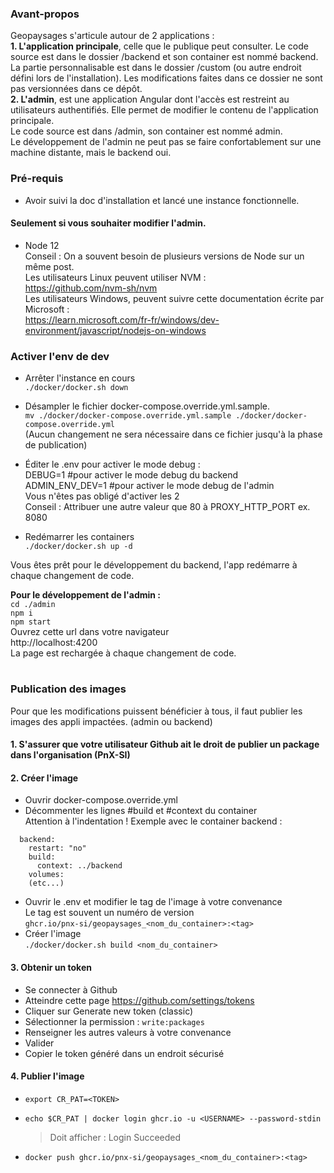 ### Avant-propos
Geopaysages s'articule autour de 2 applications :  
**1. L'application principale**, celle que le publique peut consulter. Le code source est dans le dossier /backend et son container est nommé backend.  
La partie personnalisable est dans le dossier /custom (ou autre endroit défini lors de l'installation). Les modifications faites dans ce dossier ne sont pas versionnées dans ce dépôt.  
**2. L'admin**, est une application Angular dont l'accès est restreint au utilisateurs authentifiés. Elle permet de modifier le contenu de l'application principale.  
Le code source est dans /admin, son container est nommé admin.  
Le développement de l'admin ne peut pas se faire confortablement sur une machine distante, mais le backend oui.  

### Pré-requis
- Avoir suivi la doc d'installation et lancé une instance fonctionnelle.

#### Seulement si vous souhaiter modifier l'admin.
- Node 12  
Conseil : On a souvent besoin de plusieurs versions de Node sur un même post.  
Les utilisateurs Linux peuvent utiliser NVM :  
https://github.com/nvm-sh/nvm  
Les utilisateurs Windows, peuvent suivre cette documentation écrite par Microsoft :  
https://learn.microsoft.com/fr-fr/windows/dev-environment/javascript/nodejs-on-windows

### Activer l'env de dev
- Arrêter l'instance en cours  
  `./docker/docker.sh down`
- Désampler le fichier docker-compose.override.yml.sample.  
`mv ./docker/docker-compose.override.yml.sample ./docker/docker-compose.override.yml`  
(Aucun changement ne sera nécessaire dans ce fichier jusqu'à la phase de publication)
- Éditer le .env pour activer le mode debug :  
DEBUG=1 #pour activer le mode debug du backend  
ADMIN_ENV_DEV=1 #pour activer le mode debug de l'admin  
Vous n'êtes pas obligé d'activer les 2  
Conseil : Attribuer une autre valeur que 80 à PROXY_HTTP_PORT ex. 8080

- Redémarrer les containers  
`./docker/docker.sh up -d`  

Vous êtes prêt pour le développement du backend, l'app redémarre à chaque changement de code.  

**Pour le développement de l'admin :**  
`cd ./admin`  
`npm i`  
`npm start`  
Ouvrez cette url dans votre navigateur  
http://localhost:4200  
La page est rechargée à chaque changement de code.

#
### Publication des images
Pour que les modifications puissent bénéficier à tous, il faut publier les images des appli impactées. (admin ou backend)  

#### 1. S'assurer que votre utilisateur Github ait le droit de publier un package dans l'organisation (PnX-SI)

#### 2. Créer l'image
- Ouvrir docker-compose.override.yml
- Décommenter les lignes #build et #context du container  
  Attention à l'indentation ! Exemple avec le container backend :
```  
  backend:
    restart: "no"
    build:
      context: ../backend
    volumes:
    (etc...)
```
- Ouvrir le .env et modifier le tag de l'image à votre convenance  
Le tag est souvent un numéro de version  
`ghcr.io/pnx-si/geopaysages_<nom_du_container>:<tag>`
- Créer l'image  
`./docker/docker.sh build <nom_du_container>`

#### 3. Obtenir un token
- Se connecter à Github
- Atteindre cette page https://github.com/settings/tokens
- Cliquer sur Generate new token (classic)
- Sélectionner la permission : `write:packages`
- Renseigner les autres valeurs à votre convenance
- Valider
- Copier le token généré dans un endroit sécurisé

#### 4. Publier l'image
- `export CR_PAT=<TOKEN>`  
- `echo $CR_PAT | docker login ghcr.io -u <USERNAME> --password-stdin`
  > Doit afficher : Login Succeeded

- `docker push ghcr.io/pnx-si/geopaysages_<nom_du_container>:<tag>`

